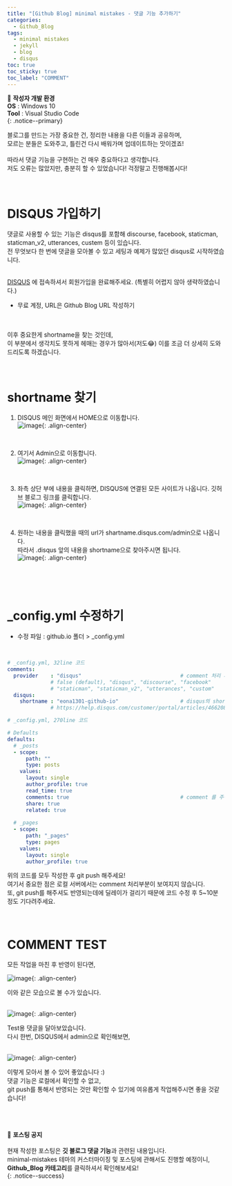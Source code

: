 ```yaml
---
title: "[Github Blog] minimal mistakes - 댓글 기능 추가하기"
categories:
  - Github_Blog
tags:
  - minimal mistakes
  - jekyll
  - blog
  - disqus
toc: true
toc_sticky: true
toc_label: "COMMENT"
---
```


📌 **작성자 개발 환경** <br>
**OS** : Windows 10<br>
**Tool** : Visual Studio Code<br>
{: .notice--primary}

블로그를 만드는 가장 중요한 건, 정리한 내용을 다른 이들과 공유하며,<br>
모르는 분들은 도와주고, 틀린건 다시 배워가며 업데이트하는 맛이겠죠!<br>
<br>
따라서 댓글 기능을 구현하는 건 매우 중요하다고 생각합니다.<br>
저도 오류는 많았지만, 충분히 할 수 있었습니다! 걱정말고 진행해봅시다!<br>
<br>
<br>

# DISQUS 가입하기

댓글로 사용할 수 있는 기능은 disqus를 포함해 discourse, facebook, staticman, staticman_v2, utterances, custem 등이 있습니다.<br>
전 무엇보다 한 번에 댓글을 모아볼 수 있고 세팅과 예제가 많았던 disqus로 시작하였습니다.<br>
<br>

[DISQUS](https://disqus.com/) 에 접속하셔서 회원가입을 완료해주세요. (특별히 어렵지 않아 생략하였습니다.)<br>
- 무료 계정, URL은 Github Blog URL 작성하기
<br>
<br>
이후 중요한게 shortname을 찾는 것인데,<br>
이 부분에서 생각치도 못하게 헤매는 경우가 많아서(저도😂)
이를 조금 더 상세히 도와드리도록 하겠습니다.<br>
<br>
<br>

# shortname 찾기

1) DISQUS 메인 화면에서 HOME으로 이동합니다.<br>
![image](https://user-images.githubusercontent.com/45550607/102243641-be68e600-3f3e-11eb-968c-8f4466afa56b.png){: .align-center}
<br>

2) 여기서 Admin으로 이동합니다.<br>
![image](https://user-images.githubusercontent.com/45550607/102243644-c032a980-3f3e-11eb-9eed-b3fc03d3259d.png){: .align-center}
<br>

3) 좌측 상단 부에 내용을 클릭하면, DISQUS에 연결된 모든 사이트가 나옵니다. 깃허브 블로그 링크를 클릭합니다.<br>
![image](https://user-images.githubusercontent.com/45550607/102243659-c32d9a00-3f3e-11eb-84be-345bdade2ea7.png){: .align-center}
<br>

4) 원하는 내용을 클릭했을 때의 url가 shartname.disqus.com/admin으로 나옵니다.<br>
   따라서 .disqus 앞의 내용을 shortname으로 찾아주시면 됩니다.<br>
![image](https://user-images.githubusercontent.com/45550607/102243681-c759b780-3f3e-11eb-84ce-37d3d757a7d2.png){: .align-center}
<br>
<br>
<br>

# _config.yml 수정하기

- 수정 파일 : github.io 폴더 > _config.yml
<br>

```yml
# _config.yml, 32line 코드
comments:
  provider    : "disqus"                                # comment 처리 사이트 명칭 기재
              # false (default), "disqus", "discourse", "facebook"
              # "staticman", "staticman_v2", "utterances", "custom"
  disqus:
    shortname : "eona1301-github-io"                    # disqus의 shortname 기재
              # https://help.disqus.com/customer/portal/articles/466208-what-s-a-shortname-
```

```yml
# _config.yml, 270line 코드

# Defaults
defaults:
  # _posts
  - scope:
      path: ""
      type: posts
    values:
      layout: single
      author_profile: true
      read_time: true
      comments: true                                    # comment 를 주석 해지 후 true로 수정하기
      share: true
      related: true
  
  # _pages
  - scope:
      path: "_pages"
      type: pages
    values:
      layout: single
      author_profile: true
```

위의 코드를 모두 작성한 후 git push 해주세요!<br>
여기서 중요한 점은 로컬 서버에서는 comment 처리부분이 보여지지 않습니다.<br>
또, git push를 해주셔도 반영되는데에 딜레이가 걸리기 때문에 코드 수정 후 5~10분 정도 기다려주세요.<br>
<br>
<br>

# COMMENT TEST

모든 작업을 마친 후 반영이 된다면,<br>

![image](https://user-images.githubusercontent.com/45550607/102245006-5e733f00-3f40-11eb-9afe-6837da200d17.png){: .align-center}

이와 같은 모습으로 볼 수가 있습니다.<br>
<br>

![image](https://user-images.githubusercontent.com/45550607/102245300-b8740480-3f40-11eb-9bdf-098dc3118562.png){: .align-center}

Test용 댓글을 달아보았습니다.<br>
다시 한번, DISQUS에서 admin으로 확인해보면,<br>
<br>

![image](https://user-images.githubusercontent.com/45550607/102245479-f6712880-3f40-11eb-8b76-a2103d707425.png){: .align-center}

이렇게 모아서 볼 수 있어 좋았습니다 :)<br>
댓글 기능은 로컬에서 확인할 수 없고,<br>
git push를 통해서 반영되는 것만 확인할 수 있기에 여유롭게 작업해주시면 좋을 것같습니다!<br>
<br>
<br>
<br>

🔔 **포스팅 공지** <br><br>
현재 작성한 포스팅은 **깃 블로그 댓글 기능**과 관련된 내용입니다.<br>
minimal-mistakes 테마의 커스터마이징 및 포스팅에 관해서도 진행할 예정이니, 
**Github_Blog 카테고리**를 클릭하셔서 확인해보세요!<br>
{: .notice--success}